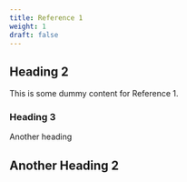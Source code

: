 ```yaml
---
title: Reference 1
weight: 1
draft: false
---
```


## Heading 2

This is some dummy content for Reference 1.

### Heading 3

Another heading

## Another Heading 2

